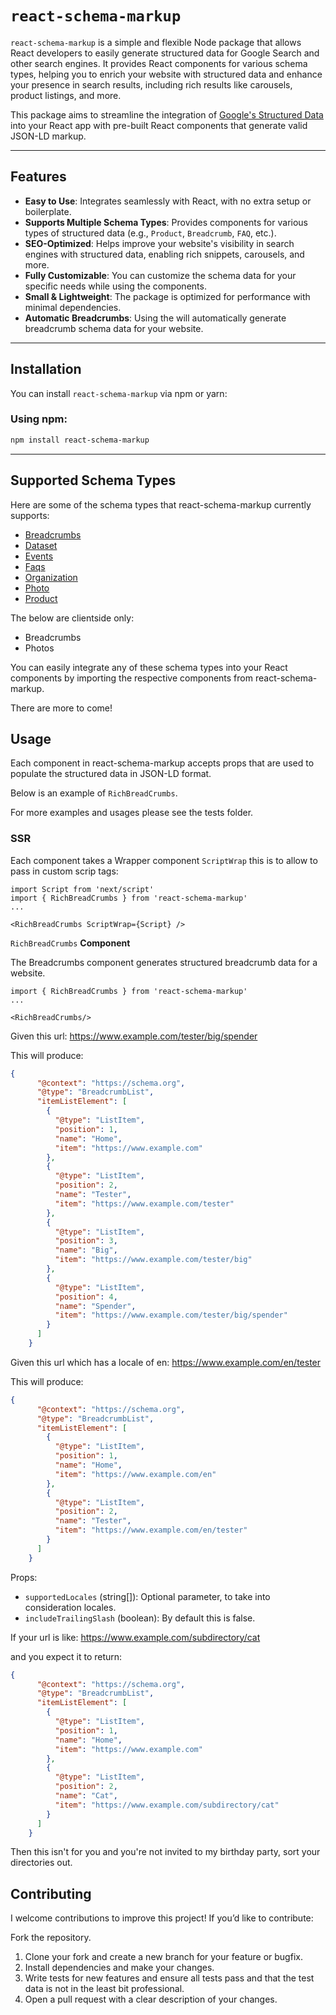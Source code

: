 # `react-schema-markup`

`react-schema-markup` is a simple and flexible Node package that allows React developers to easily generate structured data for Google Search and other search engines. It provides React components for various schema types, helping you to enrich your website with structured data and enhance your presence in search results, including rich results like carousels, product listings, and more.

This package aims to streamline the integration of [Google's Structured Data](https://developers.google.com/search/docs/appearance/structured-data) into your React app with pre-built React components that generate valid JSON-LD markup.

---

## Features

- **Easy to Use**: Integrates seamlessly with React, with no extra setup or boilerplate.
- **Supports Multiple Schema Types**: Provides components for various types of structured data (e.g., `Product`, `Breadcrumb`, `FAQ`, etc.).
- **SEO-Optimized**: Helps improve your website's visibility in search engines with structured data, enabling rich snippets, carousels, and more.
- **Fully Customizable**: You can customize the schema data for your specific needs while using the components.
- **Small & Lightweight**: The package is optimized for performance with minimal dependencies.
- **Automatic Breadcrumbs**: Using the <RichBreadCrumbs/> will automatically generate breadcrumb schema data for your website.




---

## Installation

You can install `react-schema-markup` via npm or yarn:

### Using npm:
```bash
npm install react-schema-markup
```

---

## Supported Schema Types

Here are some of the schema types that react-schema-markup currently supports:

- [Breadcrumbs](https://developers.google.com/search/docs/appearance/structured-data/breadcrumb)
- [Dataset](https://developers.google.com/search/docs/appearance/structured-data/dataset)
- [Events](https://developers.google.com/search/docs/appearance/structured-data/event)
- [Faqs](https://developers.google.com/search/docs/appearance/structured-data/faqpage)
- [Organization](https://developers.google.com/search/docs/appearance/structured-data/organization)
- [Photo](https://developers.google.com/search/docs/appearance/structured-data/image-license-metadata)
- [Product](https://developers.google.com/search/docs/appearance/structured-data/product)

The below are clientside only:
- Breadcrumbs
- Photos

You can easily integrate any of these schema types into your React components by importing the respective components from react-schema-markup.

There are more to come!

## Usage
Each component in react-schema-markup accepts props that are used to populate the structured data in JSON-LD format.

Below is an example of `RichBreadCrumbs`.

For more examples and usages please see the tests folder.

### SSR
Each component takes a Wrapper component ```ScriptWrap``` this is to allow to pass in custom scrip tags:

```tsx
import Script from 'next/script'
import { RichBreadCrumbs } from 'react-schema-markup'
...

<RichBreadCrumbs ScriptWrap={Script} />
```

`RichBreadCrumbs` **Component**

The Breadcrumbs component generates structured breadcrumb data for a website.
```tsx
import { RichBreadCrumbs } from 'react-schema-markup'
...

<RichBreadCrumbs/>
```

Given this url: https://www.example.com/tester/big/spender

This will produce:
```json
{
      "@context": "https://schema.org",
      "@type": "BreadcrumbList",
      "itemListElement": [
        {
          "@type": "ListItem",
          "position": 1,
          "name": "Home",
          "item": "https://www.example.com"
        },
        {
          "@type": "ListItem",
          "position": 2,
          "name": "Tester",
          "item": "https://www.example.com/tester"
        },
        {
          "@type": "ListItem",
          "position": 3,
          "name": "Big",
          "item": "https://www.example.com/tester/big"
        },
        {
          "@type": "ListItem",
          "position": 4,
          "name": "Spender",
          "item": "https://www.example.com/tester/big/spender"
        }
      ]
    }
```
Given this url which has a locale of en: https://www.example.com/en/tester

This will produce:
```json
{
      "@context": "https://schema.org",
      "@type": "BreadcrumbList",
      "itemListElement": [
        {
          "@type": "ListItem",
          "position": 1,
          "name": "Home",
          "item": "https://www.example.com/en"
        },
        {
          "@type": "ListItem",
          "position": 2,
          "name": "Tester",
          "item": "https://www.example.com/en/tester"
        }
      ]
    }
```
Props:
- `supportedLocales` (string[]): Optional parameter, to take into consideration locales.
- `includeTrailingSlash` (boolean): By default this is false.

If your url is like: https://www.example.com/subdirectory/cat

and you expect it to return:
```json
{
      "@context": "https://schema.org",
      "@type": "BreadcrumbList",
      "itemListElement": [
        {
          "@type": "ListItem",
          "position": 1,
          "name": "Home",
          "item": "https://www.example.com"
        },
        {
          "@type": "ListItem",
          "position": 2,
          "name": "Cat",
          "item": "https://www.example.com/subdirectory/cat"
        }
      ]
    }
```
Then this isn't for you and you're not invited to my birthday party, sort your directories out.

## Contributing
I welcome contributions to improve this project! If you’d like to contribute:

Fork the repository.
1. Clone your fork and create a new branch for your feature or bugfix.
2. Install dependencies and make your changes.
3. Write tests for new features and ensure all tests pass and that the test data is not in the least bit professional.
4. Open a pull request with a clear description of your changes.


